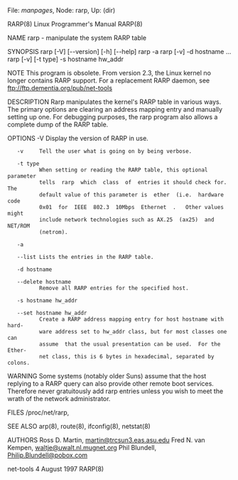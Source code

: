 File: *manpages*,  Node: rarp,  Up: (dir)

RARP(8)                    Linux Programmer's Manual                   RARP(8)



NAME
       rarp - manipulate the system RARP table

SYNOPSIS
       rarp [-V] [--version] [-h] [--help]
       rarp -a
       rarp [-v] -d hostname ...
       rarp [-v] [-t type] -s hostname hw_addr

NOTE
       This program is obsolete.  From version 2.3, the Linux kernel no longer
       contains  RARP  support.   For   a   replacement   RARP   daemon,   see
       ftp://ftp.dementia.org/pub/net-tools

DESCRIPTION
       Rarp  manipulates the kernel's RARP table in various ways.  The primary
       options are clearing an address mapping entry and manually  setting  up
       one.   For  debugging purposes, the rarp program also allows a complete
       dump of the RARP table.

OPTIONS
       -V     Display the version of RARP in use.

       -v     Tell the user what is going on by being verbose.

       -t type
              When setting or reading the RARP table, this optional  parameter
              tells  rarp  which  class  of  entries it should check for.  The
              default value of this parameter is  ether  (i.e.  hardware  code
              0x01  for  IEEE  802.3  10Mbps  Ethernet  .   Other values might
              include network technologies such as AX.25  (ax25)  and  NET/ROM
              (netrom).

       -a

       --list Lists the entries in the RARP table.

       -d hostname

       --delete hostname
              Remove all RARP entries for the specified host.

       -s hostname hw_addr

       --set hostname hw_addr
              Create a RARP address mapping entry for host hostname with hard-
              ware address set to hw_addr class, but for most classes one  can
              assume  that the usual presentation can be used.  For the Ether-
              net class, this is 6 bytes in hexadecimal, separated by colons.

WARNING
       Some systems (notably older Suns) assume that the host  replying  to  a
       RARP query can also provide other remote boot services. Therefore never
       gratuitously add rarp entries unless you wish to meet the wrath of  the
       network administrator.

FILES
       /proc/net/rarp,

SEE ALSO
       arp(8), route(8), ifconfig(8), netstat(8)

AUTHORS
       Ross D. Martin, <martin@trcsun3.eas.asu.edu>
       Fred N. van Kempen, <waltje@uwalt.nl.mugnet.org>
       Phil Blundell, <Philip.Blundell@pobox.com>



net-tools                        4 August 1997                         RARP(8)
